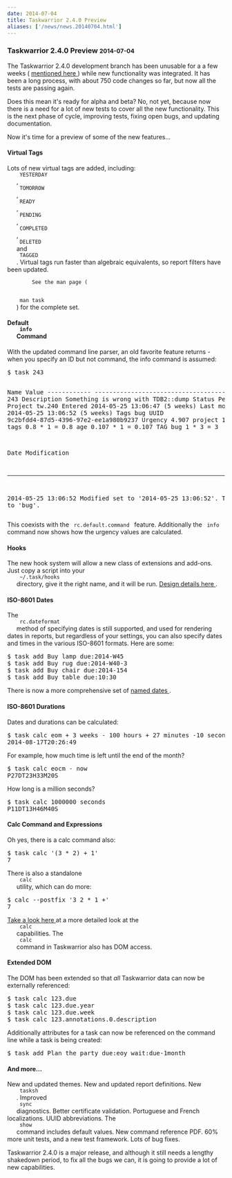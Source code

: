 ```yaml
---
date: 2014-07-04
title: Taskwarrior 2.4.0 Preview
aliases: ['/news/news.20140704.html']
---
```

<div class="col-md-8 main">
 <div class="row">
  <h3>
   Taskwarrior 2.4.0 Preview
   <small>
    2014-07-04
   </small>
  </h3>
  <p>
   The Taskwarrior 2.4.0 development branch has been unusable for a
            a few weeks
            (
   <a href="/news/news.20140524.html">
    mentioned here
   </a>
   )
            while new functionality was integrated. It has been a
            long process, with about 750 code changes so far, but now all the
            tests are passing again.
  </p>
  <p>
   Does this mean it's ready for alpha and beta? No, not yet, because
            now there is a need for a lot of new tests to cover all the new
            functionality. This is the next phase of cycle, improving tests,
            fixing open bugs, and updating documentation.
  </p>
  <p>
   Now it's time for a preview of some of the new features...
  </p>
  <h4>
   Virtual Tags
  </h4>
  <p>
   Lots of new virtual tags are added, including:
   <code>
    YESTERDAY
   </code>
   ,
   <code>
    TOMORROW
   </code>
   ,
   <code>
    READY
   </code>
   ,
   <code>
    PENDING
   </code>
   ,
   <code>
    COMPLETED
   </code>
   ,
   <code>
    DELETED
   </code>
   and
   <code>
    TAGGED
   </code>
   .
            Virtual tags run faster than algebraic equivalents, so report
            filters have been updated.

            See the man page (
   <code>
    man task
   </code>
   ) for the complete set.
  </p>
  <h4>
   Default
   <code>
    info
   </code>
   Command
  </h4>
  <p>
   With the updated command line parser, an old favorite feature
            returns - when you specify an ID but not command, the info command
            is assumed:
   <pre>$ task 243

Name          Value
------------­ ------------------------------------------
ID            243
Description   Something is wrong with TDB2::dump
Status        Pending
Project       tw.240
Entered       2014-05-25 13:06:47 (5 weeks)
Last modified 2014-05-25 13:06:52 (5 weeks)
Tags          bug
UUID          9c2bfdd4-87d5-4396-97e2-ee1a980b9237
Urgency       4.907
                           project     1  *    1 =     1
                              tags   0.8  *    1 =   0.8
                               age 0.107  *    1 = 0.107
                           TAG bug     1  *    3 =     3

Date                Modification
------------------- --------------------------------------
2014-05-25 13:06:52 Modified set to '2014-05-25 13:06:52'.
                    Tags set to 'bug'.</pre>
   This coexists with the
   <code>
    rc.default.command
   </code>
   feature.
            Additionally the
   <code>
    info
   </code>
   command now shows how the urgency
            values are calculated.
  </p>
  <h4>
   Hooks
  </h4>
  <p>
   The new hook system will allow a new class of extensions and add-ons.
            Just copy a script into your
   <code>
    ~/.task/hooks
   </code>
   directory,
            give it the right name, and it will be run.
   <a href="/docs/design/hooks.html">
    Design details here
   </a>
   .
  </p>
  <h4>
   ISO-8601 Dates
  </h4>
  <p>
   The
   <code>
    rc.dateformat
   </code>
   method of specifying dates is still
            supported, and used for rendering dates in reports, but regardless
            of your settings, you can also specify dates and times in the
            various ISO-8601 formats.  Here are some:
   <pre>$ task add Buy lamp due:2014-W45
$ task add Buy rug due:2014-W40-3
$ task add Buy chair due:2014-154
$ task add Buy table due:10:30</pre>
   There is now a more comprehensive set of
   <a href="/docs/design/dates.html">
    named dates
   </a>
   .
  </p>
  <h4>
   ISO-8601 Durations
  </h4>
  <p>
   Dates and durations can be calculated:
   <pre>$ task calc eom + 3 weeks - 100 hours + 27 minutes -10 seconds
2014-08-17T20:26:49</pre>
   For example, how much time is left until the end of the month?
   <pre>$ task calc eocm - now
P27DT23H33M20S</pre>
   How long is a million seconds?
   <pre>$ task calc 1000000 seconds
P11DT13H46M40S</pre>
  </p>
  <h4>
   Calc Command and Expressions
  </h4>
  <p>
   Oh yes, there is a calc command also:
   <pre>$ task calc '(3 * 2) + 1'
7</pre>
   There is also a standalone
   <code>
    calc
   </code>
   utility, which can do
            more:
   <pre>$ calc --postfix '3 2 * 1 +'
7</pre>
   <a href="/docs/commands/calc.html">
    Take a look here
   </a>
   at a more detailed look at the
   <code>
    calc
   </code>
   capabilities.
            The
   <code>
    calc
   </code>
   command in Taskwarrior also has DOM access.
  </p>
  <h4>
   Extended DOM
  </h4>
  <p>
   The DOM has been extended so that
   <em>
    all
   </em>
   Taskwarrior data
            can now be externally referenced:
   <pre>$ task calc 123.due
$ task calc 123.due.year
$ task calc 123.due.week
$ task calc 123.annotations.0.description</pre>
   Additionally attributes for a task can now be referenced on
            the command line while a task is being created:
   <pre>$ task add Plan the party due:eoy wait:due-1month</pre>
  </p>
  <h4>
   And more...
  </h4>
  <p>
   New and updated themes.
            New and updated report definitions.
            New
   <code>
    tasksh
   </code>
   .
            Improved
   <code>
    sync
   </code>
   diagnostics.
            Better certificate validation.
            Portuguese and French localizations.
            UUID abbreviations.
            The
   <code>
    show
   </code>
   command includes default values.
            New command reference PDF.
            60% more unit tests, and a new test framework.
            Lots of bug fixes.
  </p>
  <p>
   Taskwarrior 2.4.0 is a major release, and although it still needs a
           lengthy shakedown period, to fix all the bugs we can, it is going to
           provide a lot of new capabilities.
  </p>
 </div>
</div>

